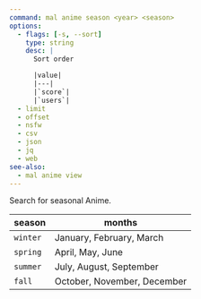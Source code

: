 ```yaml
---
command: mal anime season <year> <season>
options:
  - flags: [-s, --sort]
    type: string
    desc: |
      Sort order

      |value|
      |---|
      |`score`|
      |`users`|
  - limit
  - offset
  - nsfw
  - csv
  - json
  - jq
  - web
see-also:
  - mal anime view
---
```

Search for seasonal Anime.

|season|months|
|--|---|
|`winter`|January, February, March|
|`spring`|April, May, June|
|`summer`|July, August, September|
|`fall`|October, November, December|